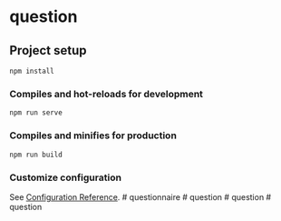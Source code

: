 # question

## Project setup
```
npm install
```

### Compiles and hot-reloads for development
```
npm run serve
```

### Compiles and minifies for production
```
npm run build
```

### Customize configuration
See [Configuration Reference](https://cli.vuejs.org/config/).
#   q u e s t i o n n a i r e  
 #   q u e s t i o n  
 #   q u e s t i o n  
 #   q u e s t i o n  
 
